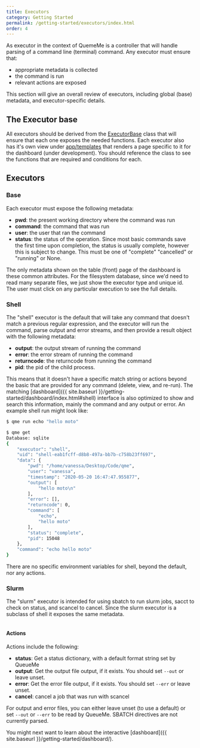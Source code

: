 ```yaml
---
title: Executors
category: Getting Started
permalink: /getting-started/executors/index.html
order: 4
---
```


As executor in the context of QuemeMe is a controller that will handle parsing of a command line (terminal)
command. Any executor must ensure that:

 - appropriate metadata is collected 
 - the command is run
 - relevant actions are exposed

This section will give an overall review of executors, including global (base) metadata,
and executor-specific details.

## The Executor base

All executors should be derived from the [ExecutorBase](https://github.com/vsoch/qme/blob/master/qme/main/executor/base.py#L74) class that will ensure that each one exposes the needed functions. Each executor also has it's own view under [app/templates](https://github.com/vsoch/qme/tree/master/qme/app/templates) that renders a page specific to it for the dashboard (under development). You should reference the class to see the functions that are required and conditions for each.

## Executors

### Base

Each executor must expose the following metadata:

 - **pwd**: the present working directory where the command was run
 - **command**: the command that was run
 - **user**: the user that ran the command
 - **status**: the status of the operation. Since most basic commands save the first time upon completion, the status is usually complete, however this is subject to change. This must be one of "complete" "cancelled" or "running" or None.

The only metadata shown on the table (front) page of the dashboard is these common attributes.
For the filesystem database, since we'd need to read many separate files, we just show
the executor type and unique id. The user must click on any particular execution to see
the full details.

### Shell

The "shell" executor is the default that will take any command that doesn't match a previous
regular expression, and the executor will run the command, parse output and error streams, and then
provide a result object with the following metadata:

 - **output**: the output stream of running the command
 - **error**: the error stream of running the command
 - **returncode**: the returncode from running the command
 - **pid**: the pid of the child process.

This means that it doesn't have a specific match string or actions beyond the basic that are
provided for any command (delete, view, and re-run). The matching [dashboard]({{ site.baseurl }}/getting-started/dashboard/index.html#shell) interface is also optimized to show and search this information, mainly the command and any output or error. An example shell run might look like:

```bash
$ qme run echo "hello moto"
```
```bash
$ qme get
Database: sqlite
{
    "executor": "shell",
    "uid": "shell-eab1fcff-d8b8-497a-bb7b-c758b23ff697",
    "data": {
        "pwd": "/home/vanessa/Desktop/Code/qme",
        "user": "vanessa",
        "timestamp": "2020-05-20 16:47:47.955877",
        "output": [
            "hello moto\n"
        ],
        "error": [],
        "returncode": 0,
        "command": [
            "echo",
            "hello moto"
        ],
        "status": "complete",
        "pid": 15048
    },
    "command": "echo hello moto"
}
```

There are no specific environment variables for shell, beyond the default, nor any actions.

### Slurm

The "slurm" executor is intended for using sbatch to run slurm jobs, sacct to check
on status, and scancel to cancel. Since the slurm executor is a subclass of shell
it exposes the same metadata. 

```bash

```

#### Actions

Actions include the following:

  - **status**: Get a status dictionary, with a default format string set by QueueMe
  - **output**: Get the output file output, if it exists. You should set `--out` or leave unset.
  - **error**: Get the error file output, if it exists. You should set `--err` or leave unset. 
  - **cancel**: cancel a job that was run with scancel

For output and error files, you can either leave unset (to use a default) or set `--out` or `--err` to
be read by QueueMe. SBATCH directives are not currently parsed.


You might next want to learn about the interactive [dashboard]({{ site.baseurl }}/getting-started/dashboard/).
